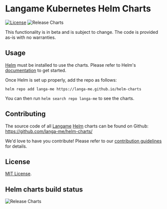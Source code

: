 # Langame Kubernetes Helm Charts

[![License](https://img.shields.io/badge/License-MIT-blue.svg)](https://opensource.org/licenses/MIT) ![Release Charts](https://github.com/langa-me/helm-charts/workflows/Release%20Charts/badge.svg?branch=main)

This functionality is in beta and is subject to change. The code is provided as-is with no warranties.

## Usage

[Helm](https://helm.sh) must be installed to use the charts.
Please refer to Helm's [documentation](https://helm.sh/docs/) to get started.

Once Helm is set up properly, add the repo as follows:

```console
helm repo add langa-me https://langa-me.github.io/helm-charts
```

You can then run `helm search repo langa-me` to see the charts.

## Contributing

The source code of all [Langame](https://langa.me) [Helm](https://helm.sh) charts can be found on Github: <https://github.com/langa-me/helm-charts/>

<!-- Keep full URL links to repo files because this README syncs from main to gh-pages.  -->
We'd love to have you contribute! Please refer to our [contribution guidelines](https://github.com/langa-me/helm-charts/blob/main/CONTRIBUTING.md) for details.

## License

<!-- Keep full URL links to repo files because this README syncs from main to gh-pages.  -->
[MIT License](https://github.com/langa-me/helm-charts/blob/main/LICENSE).

## Helm charts build status

![Release Charts](https://github.com/langa-me/helm-charts/workflows/Release%20Charts/badge.svg?branch=main)
